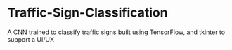 # Traffic-Sign-Classification
A CNN trained to classify traffic signs built using TensorFlow, and tkinter to support a UI/UX
